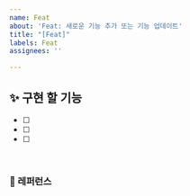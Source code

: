 ```yaml
---
name: Feat
about: 'Feat: 새로운 기능 추가 또는 기능 업데이트'
title: "[Feat]"
labels: Feat
assignees: ''

---
```


## ✨ 구현 할 기능

- [ ]
- [ ]
- [ ]

<br>

### 📕 레퍼런스
